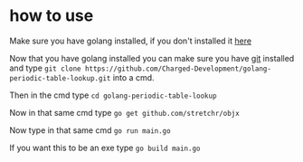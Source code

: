 # how to use

Make sure you have golang installed, if you don't installed it [here](https://golang.org/doc/install)

Now that you have golang installed you can make sure you have [git](https://git-scm.com/downloads) installed and type `git clone https://github.com/Charged-Development/golang-periodic-table-lookup.git` into a cmd.

Then in the cmd type `cd golang-periodic-table-lookup`

Now in that same cmd type `go get github.com/stretchr/objx`

Now type in that same cmd `go run main.go`

If you want this to be an exe type `go build main.go`
